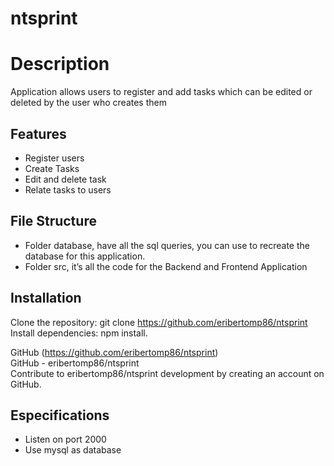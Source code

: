 <h1 class="code-line" data-line-start=0 data-line-end=1 ><a id="ntsprint_0"></a>ntsprint</h1>
<h1 class="code-line" data-line-start=2 data-line-end=3 ><a id="Description_2"></a>Description</h1>
<p class="has-line-data" data-line-start="3" data-line-end="4">Application allows users to register and add tasks which can be edited or deleted by the user who creates them</p>
<h2 class="code-line" data-line-start=4 data-line-end=5 ><a id="Features_4"></a>Features</h2>
<ul>
<li class="has-line-data" data-line-start="6" data-line-end="7">Register users</li>
<li class="has-line-data" data-line-start="7" data-line-end="8">Create Tasks</li>
<li class="has-line-data" data-line-start="8" data-line-end="9">Edit and delete task</li>
<li class="has-line-data" data-line-start="9" data-line-end="10">Relate tasks to users</li>
</ul>
<h2 class="code-line" data-line-start=12 data-line-end=13 ><a id="File_Structure_12"></a>File Structure</h2>
<ul>
<li class="has-line-data" data-line-start="14" data-line-end="15">Folder database, have all the sql queries, you can use to recreate the database for this application.</li>
<li class="has-line-data" data-line-start="15" data-line-end="17">Folder src, it’s all the code for the Backend and Frontend Application</li>
</ul>
<h2 class="code-line" data-line-start=17 data-line-end=18 ><a id="Installation_17"></a>Installation</h2>
<p class="has-line-data" data-line-start="18" data-line-end="20">Clone the repository: git clone <a href="https://github.com/eribertomp86/ntsprint">https://github.com/eribertomp86/ntsprint</a><br>
Install dependencies: npm install.</p>
<p class="has-line-data" data-line-start="21" data-line-end="24">GitHub (<a href="https://github.com/eribertomp86/ntsprint">https://github.com/eribertomp86/ntsprint</a>)<br>
GitHub - eribertomp86/ntsprint<br>
Contribute to eribertomp86/ntsprint development by creating an account on GitHub.</p>
<h2 class="code-line" data-line-start=25 data-line-end=26 ><a id="Especifications_25"></a>Especifications</h2>
<ul>
<li class="has-line-data" data-line-start="26" data-line-end="27">Listen on port 2000</li>
<li class="has-line-data" data-line-start="27" data-line-end="28">Use mysql as database</li>
</ul>
